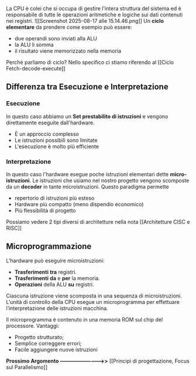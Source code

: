 La CPU è colei che si occupa di gestire l'intera struttura del sistema ed è responsabile di tutte le operazioni aritmetiche e logiche sui dati contenuti nei registri.
![[Screenshot 2025-08-17 alle 15.14.46.png]]
Un **ciclo elementare** da prendere come esempio può essere:
- due operandi sono inviati alla ALU
- la ALU li somma
- il risultato viene memorizzato nella memoria

Perchè parliamo di ciclo? Nello specifico ci stiamo riferendo al [[Ciclo Fetch-decode-execute]]

## Differenza tra Esecuzione e Interpretazione

### Esecuzione 
In questo caso abbiamo un **Set prestabilito di istruzioni** e vengono direttamente eseguite dall'hardware.
- È un approccio complesso 
- Le istruzioni possibili sono limitate
- L'esecuzione è molto più efficiente

### Interpretazione
In questo caso l'hardware esegue poche istruzioni elementari dette **micro-istruzioni**. Le istruzioni che usiamo nel nostro progetto vengono scomposte da un **decoder** in tante microistruzioni.
Questo paradigma permette
- repertorio di istruzioni più esteso 
- Hardware più compatto (meno dispendio economico)
- Più flessibilità di progetto 

Possiamo vedere 2 tipi diversi di architetture nella nota [[Architetture CISC e RISC]]

## Microprogrammazione
L’hardware può eseguire microistruzioni:
- **Trasferimenti** **tra** registri. 
- **Trasferimenti** **da** e **per** la memoria. 
- **Operazioni** della ALU **su** registri. 

Ciascuna istruzione viene scomposta in una sequenza di microistruzioni. L’unità di controllo della CPU esegue un microprogramma per effettuare l’interpretazione delle istruzioni macchina.

Il microprogramma è contenuto in una memoria ROM sul chip del processore.
Vantaggi:
- Progetto strutturato;
- Semplice correggere errori;
- Facile aggiungere nuove istruzioni


**Prossimo Argomento —————————>>** [[Principi di progettazione, Focus sul Parallelismo]] 